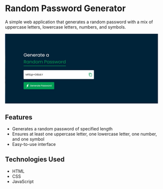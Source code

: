 # Random Password Generator

A simple web application that generates a random password with a mix of uppercase letters, lowercase letters, numbers, and symbols.

![Password Generator Screenshot](./ss.jpg)

## Features

- Generates a random password of specified length
- Ensures at least one uppercase letter, one lowercase letter, one number, and one symbol
- Easy-to-use interface

## Technologies Used

- HTML
- CSS
- JavaScript